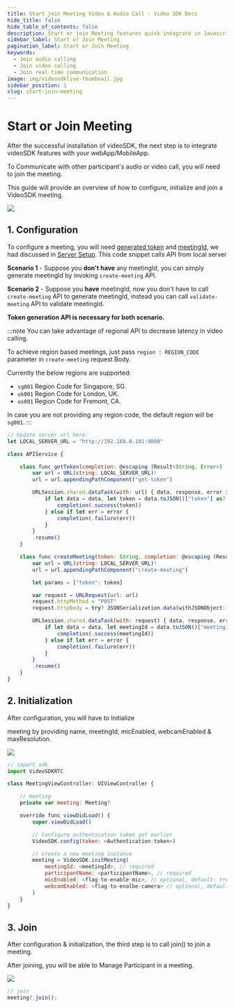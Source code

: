 ```yaml
---
title: Start join Meeting Video & Audio Call - Video SDK Docs
hide_title: false
hide_table_of_contents: false
description: Start or join Meeting features quick integrate in Javascript, React JS, Android, IOS, React Native, Flutter with Video SDK to add live video & audio conferencing to your applications.
sidebar_label: Start or Join Meeting
pagination_label: Start or Join Meeting
keywords:
  - Join audio calling
  - Join video calling
  - Join real-time communication
image: img/videosdklive-thumbnail.jpg
sidebar_position: 1
slug: start-join-meeting
---
```


# Start or Join Meeting

<div style={{display:'flex',flexDirection:'row',alignItems:'stretch',}}>
<div style={{}}>
<p>
After the successful installation of videoSDK, the next step is to integrate videoSDK features with your webApp/MobileApp.</p>

<p>To Communicate with other participant's audio or video call, you will need to join the meeting.</p>

<p>This guide will provide an overview of how to configure, initialize and join a VideoSDK meeting.</p>

</div>
<div>
<img src="/img/gif/new-meeting.gif"/>
</div>

</div>

## 1. Configuration

To configure a meeting, you will need [generated token](/ios/guide/video-and-audio-calling-api-sdk/server-setup#generate-accees-token-and-integrate-other-apis) and [meetingId](/docs/realtime-communication/rest-api-reference/create-join-meeting#create-meeting), we had discussed in [Server Setup](/ios/guide/video-and-audio-calling-api-sdk/server-setup).
This code snippet calls API from local server

**Scenario 1** - Suppose you **don't have** any meetingId, you can simply generate meetingId by invoking `create-meeting` API.

**Scenario 2** - Suppose you **have** meetingId, now you don't have to call `create-meeting` API to generate meetingId, instead you can call `validate-meeting` API to validate meetingId.

**Token generation API is necessary for both scenario.**

:::note
You can take advantage of regional API to decrease latency in video calling.

To achieve region based meetings, just pass `region : REGION_CODE` parameter in `create-meeting` request Body.

Currently the below regions are supported:

- `sg001` Region Code for Singapore, SG.
- `uk001` Region Code for London, UK.
- `us001` Region Code for Fremont, CA.

In case you are not providing any region code, the default region will be `sg001`.
:::


```js
// Update server url here.
let LOCAL_SERVER_URL = "http://192.168.0.101:9000"

class APIService {

    class func getToken(completion: @escaping (Result<String, Error>) -> Void) {
        var url = URL(string: LOCAL_SERVER_URL)!
        url = url.appendingPathComponent("get-token")

        URLSession.shared.dataTask(with: url) { data, response, error in
            if let data = data, let token = data.toJSON()["token"] as? String {
                completion(.success(token))
            } else if let err = error {
                completion(.failure(err))
            }
        }
        .resume()
    }

    class func createMeeting(token: String, completion: @escaping (Result<String, Error>) -> Void) {
        var url = URL(string: LOCAL_SERVER_URL)!
        url = url.appendingPathComponent("create-meeting")

        let params = ["token": token]

        var request = URLRequest(url: url)
        request.httpMethod = "POST"
        request.httpBody = try? JSONSerialization.data(withJSONObject: params, options: [])

        URLSession.shared.dataTask(with: request) { data, response, error in
            if let data = data, let meetingId = data.toJSON()["meetingId"] as? String {
                completion(.success(meetingId))
            } else if let err = error {
                completion(.failure(err))
            }
        }
        .resume()
    }
}
```

## 2. Initialization

<div style={{display:'flex',flexDirection:'row',alignItems:'stretch',}}>
<div style={{}}>
<p>
After configuration, you will have to Initialize 
<p>
meeting by providing name, meetingId, micEnabled, webcamEnabled & maxResolution.
</p>
</p>

</div>
<div>
<img src="/img/gif/add-participant.gif"/>
</div>

</div>

```js
// import sdk
import VideoSDKRTC

class MeetingViewController: UIViewController {

    // meeting
    private var meeting: Meeting?

    override func viewDidLoad() {
        super.viewDidLoad()

        // Configure authentication token got earlier
        VideoSDK.config(token: <Authentication-token>)

        // create a new meeting instance
        meeting = VideoSDK.initMeeting(
            meetingId: <meetingId>, // required
            participantName: <participantName>, // required
            micEnabled: <flag-to-enable-mic>, // optional, default: true
            webcamEnabled: <flag-to-enalbe-camera> // optional, default: true
        )
    }
}
```

## 3. Join

<div style={{display:'flex',flexDirection:'row',alignItems:'stretch',}}>
<div style={{}}>
<p>
After configuration & initialization, the third step is to call join() to join a meeting.
</p>

<p>
After joining, you will be able to Manage Participant in a meeting.
</p>

</div>
<div>
<img src="/img/gif/join-meeting.gif"/>
</div>

</div>

```js
// join
meeting?.join();
```

